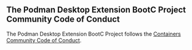 ## The Podman Desktop Extension BootC Project Community Code of Conduct

The Podman Desktop Extension BootC Project follows the [Containers Community Code of Conduct](https://github.com/containers/common/blob/main/CODE-OF-CONDUCT.md).

